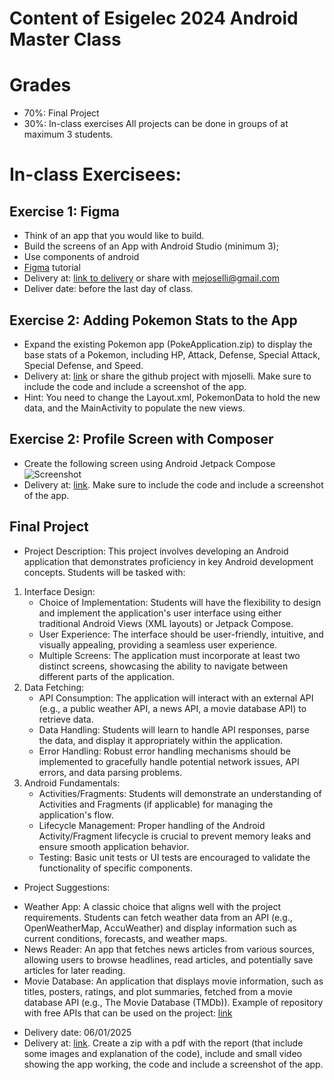 # Content of Esigelec 2024 Android Master Class

# Grades
- 70%: Final Project
- 30%: In-class exercises
All projects can be done in groups of at maximum 3 students.

# In-class Exercisees:

## Exercise 1: Figma
- Think of an app that you would like to build.
- Build the screens of an App with Android Studio (minimum 3);
- Use components of android 
- [Figma](https://www.figma.com/community/file/1101784689160904535/mobile-app-design-figma-tutorial-for-beginners) tutorial
- Delivery at: [link to delivery](https://www.dropbox.com/request/snIgwDPJUk6BLkqndNXn) or share with mejoselli@gmail.com
- Deliver date: before the last day of class.

## Exercise 2: Adding Pokemon Stats to the App
- Expand the existing Pokemon app (PokeApplication.zip) to display the base stats of a Pokemon, including HP, Attack, Defense, Special Attack, Special Defense, and Speed.
- Delivery at: [link](https://www.dropbox.com/request/j4LqBONi1rl9ydyLiKfn) or share the github project with mjoselli. Make sure to include the code and include a screenshot of the app.
- Hint: You need to change the Layout.xml, PokemonData to hold the new data, and the MainActivity to populate the new views.

## Exercise 2: Profile Screen with Composer
- Create the following screen using Android Jetpack Compose
  ![Screenshot](https://github.com/user-attachments/assets/b263ceba-a03c-4a24-94d1-d484bcfdb5a3)
- Delivery at: [link](https://www.dropbox.com/request/oJAXULKFv1I59cGLyQjs). Make sure to include the code and include a screenshot of the app.

## Final Project
- Project Description:
This project involves developing an Android application that demonstrates proficiency in key Android development concepts. Students will be tasked with:
1. Interface Design:
    * Choice of Implementation: Students will have the flexibility to design and implement the application's user interface using either traditional Android Views (XML layouts) or Jetpack Compose.
    * User Experience: The interface should be user-friendly, intuitive, and visually appealing, providing a seamless user experience.
    * Multiple Screens: The application must incorporate at least two distinct screens, showcasing the ability to navigate between different parts of the application.
2. Data Fetching:
    * API Consumption: The application will interact with an external API (e.g., a public weather API, a news API, a movie database API) to retrieve data.
    * Data Handling: Students will learn to handle API responses, parse the data, and display it appropriately within the application.
    * Error Handling: Robust error handling mechanisms should be implemented to gracefully handle potential network issues, API errors, and data parsing problems.
3. Android Fundamentals:
    * Activities/Fragments: Students will demonstrate an understanding of Activities and Fragments (if applicable) for managing the application's flow.
    * Lifecycle Management: Proper handling of the Android Activity/Fragment lifecycle is crucial to prevent memory leaks and ensure smooth application behavior.
    * Testing: Basic unit tests or UI tests are encouraged to validate the functionality of specific components.
- Project Suggestions:
* Weather App: A classic choice that aligns well with the project requirements. Students can fetch weather data from an API (e.g., OpenWeatherMap, AccuWeather) and display information such as current conditions, forecasts, and weather maps.
* News Reader: An app that fetches news articles from various sources, allowing users to browse headlines, read articles, and potentially save articles for later reading.
* Movie Database: An application that displays movie information, such as titles, posters, ratings, and plot summaries, fetched from a movie database API (e.g., The Movie Database (TMDb)).
Example of repository with free APIs that can be used on the project: [link](https://github.com/public-apis/public-apis)
- Delivery date: 06/01/2025
- Delivery at: [link](https://www.dropbox.com/request/5H8mTHRfWt1dWWRbX2jk). Create a zip with a pdf with the report (that include some images and explanation of the code), include and small video showing the app working, the code and include a screenshot of the app.


